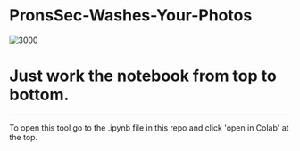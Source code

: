 # PronsSec-Washes-Your-Photos
![3000](https://user-images.githubusercontent.com/93559326/172761842-910c6dcd-818a-4ee3-bbc6-e75a351ef011.png)

# Just work the notebook from top to bottom. 
  
---

To open this tool go to the .ipynb file in this repo and click 'open in Colab' at the top. 
